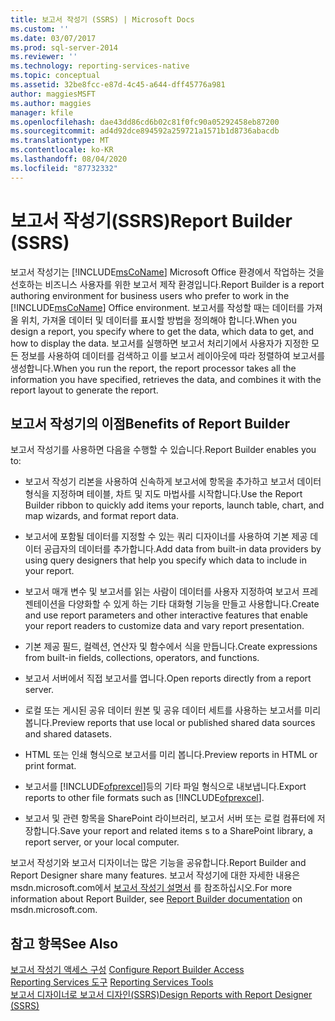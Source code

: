```yaml
---
title: 보고서 작성기 (SSRS) | Microsoft Docs
ms.custom: ''
ms.date: 03/07/2017
ms.prod: sql-server-2014
ms.reviewer: ''
ms.technology: reporting-services-native
ms.topic: conceptual
ms.assetid: 32be8fcc-e87d-4c45-a644-dff45776a981
author: maggiesMSFT
ms.author: maggies
manager: kfile
ms.openlocfilehash: dae43dd86cd6b02c81f0fc90a05292458eb87200
ms.sourcegitcommit: ad4d92dce894592a259721a1571b1d8736abacdb
ms.translationtype: MT
ms.contentlocale: ko-KR
ms.lasthandoff: 08/04/2020
ms.locfileid: "87732332"
---
```

# <a name="report-builder-ssrs"></a><span data-ttu-id="ce8e2-102">보고서 작성기(SSRS)</span><span class="sxs-lookup"><span data-stu-id="ce8e2-102">Report Builder (SSRS)</span></span>
  <span data-ttu-id="ce8e2-103">보고서 작성기는 [!INCLUDE[msCoName](../../includes/msconame-md.md)] Microsoft Office 환경에서 작업하는 것을 선호하는 비즈니스 사용자를 위한 보고서 제작 환경입니다.</span><span class="sxs-lookup"><span data-stu-id="ce8e2-103">Report Builder is a report authoring environment for business users who prefer to work in the [!INCLUDE[msCoName](../../includes/msconame-md.md)] Office environment.</span></span> <span data-ttu-id="ce8e2-104">보고서를 작성할 때는 데이터를 가져올 위치, 가져올 데이터 및 데이터를 표시할 방법을 정의해야 합니다.</span><span class="sxs-lookup"><span data-stu-id="ce8e2-104">When you design a report, you specify where to get the data, which data to get, and how to display the data.</span></span> <span data-ttu-id="ce8e2-105">보고서를 실행하면 보고서 처리기에서 사용자가 지정한 모든 정보를 사용하여 데이터를 검색하고 이를 보고서 레이아웃에 따라 정렬하여 보고서를 생성합니다.</span><span class="sxs-lookup"><span data-stu-id="ce8e2-105">When you run the report, the report processor takes all the information you have specified, retrieves the data, and combines it with the report layout to generate the report.</span></span>  
  
## <a name="benefits-of-report-builder"></a><span data-ttu-id="ce8e2-106">보고서 작성기의 이점</span><span class="sxs-lookup"><span data-stu-id="ce8e2-106">Benefits of Report Builder</span></span>  
 <span data-ttu-id="ce8e2-107">보고서 작성기를 사용하면 다음을 수행할 수 있습니다.</span><span class="sxs-lookup"><span data-stu-id="ce8e2-107">Report Builder enables you to:</span></span>  
  
-   <span data-ttu-id="ce8e2-108">보고서 작성기 리본을 사용하여 신속하게 보고서에 항목을 추가하고 보고서 데이터 형식을 지정하며 테이블, 차트 및 지도 마법사를 시작합니다.</span><span class="sxs-lookup"><span data-stu-id="ce8e2-108">Use the Report Builder ribbon to quickly add items your reports, launch table, chart, and map wizards, and format report data.</span></span>  
  
-   <span data-ttu-id="ce8e2-109">보고서에 포함될 데이터를 지정할 수 있는 쿼리 디자이너를 사용하여 기본 제공 데이터 공급자의 데이터를 추가합니다.</span><span class="sxs-lookup"><span data-stu-id="ce8e2-109">Add data from built-in data providers by using query designers that help you specify which data to include in your report.</span></span>  
  
-   <span data-ttu-id="ce8e2-110">보고서 매개 변수 및 보고서를 읽는 사람이 데이터를 사용자 지정하여 보고서 프레젠테이션을 다양화할 수 있게 하는 기타 대화형 기능을 만들고 사용합니다.</span><span class="sxs-lookup"><span data-stu-id="ce8e2-110">Create and use report parameters and other interactive features that enable your report readers to customize data and vary report presentation.</span></span>  
  
-   <span data-ttu-id="ce8e2-111">기본 제공 필드, 컬렉션, 연산자 및 함수에서 식을 만듭니다.</span><span class="sxs-lookup"><span data-stu-id="ce8e2-111">Create expressions from built-in fields, collections, operators, and functions.</span></span>  
  
-   <span data-ttu-id="ce8e2-112">보고서 서버에서 직접 보고서를 엽니다.</span><span class="sxs-lookup"><span data-stu-id="ce8e2-112">Open reports directly from a report server.</span></span>  
  
-   <span data-ttu-id="ce8e2-113">로컬 또는 게시된 공유 데이터 원본 및 공유 데이터 세트를 사용하는 보고서를 미리 봅니다.</span><span class="sxs-lookup"><span data-stu-id="ce8e2-113">Preview reports that use local or published shared data sources and shared datasets.</span></span>  
  
-   <span data-ttu-id="ce8e2-114">HTML 또는 인쇄 형식으로 보고서를 미리 봅니다.</span><span class="sxs-lookup"><span data-stu-id="ce8e2-114">Preview reports in HTML or print format.</span></span>  
  
-   <span data-ttu-id="ce8e2-115">보고서를 [!INCLUDE[ofprexcel](../../includes/ofprexcel-md.md)]등의 기타 파일 형식으로 내보냅니다.</span><span class="sxs-lookup"><span data-stu-id="ce8e2-115">Export reports to other file formats such as [!INCLUDE[ofprexcel](../../includes/ofprexcel-md.md)].</span></span>  
  
-   <span data-ttu-id="ce8e2-116">보고서 및 관련 항목을 SharePoint 라이브러리, 보고서 서버 또는 로컬 컴퓨터에 저장합니다.</span><span class="sxs-lookup"><span data-stu-id="ce8e2-116">Save your report and related items s to a SharePoint library, a report server, or your local computer.</span></span>  
  
 <span data-ttu-id="ce8e2-117">보고서 작성기와 보고서 디자이너는 많은 기능을 공유합니다.</span><span class="sxs-lookup"><span data-stu-id="ce8e2-117">Report Builder and Report Designer share many features.</span></span> <span data-ttu-id="ce8e2-118">보고서 작성기에 대한 자세한 내용은 msdn.microsoft.com에서 [보고서 작성기 설명서](https://go.microsoft.com/fwlink/?LinkId=154494) 를 참조하십시오.</span><span class="sxs-lookup"><span data-stu-id="ce8e2-118">For more information about Report Builder, see [Report Builder documentation](https://go.microsoft.com/fwlink/?LinkId=154494) on msdn.microsoft.com.</span></span>  
  
## <a name="see-also"></a><span data-ttu-id="ce8e2-119">참고 항목</span><span class="sxs-lookup"><span data-stu-id="ce8e2-119">See Also</span></span>  
 <span data-ttu-id="ce8e2-120">[보고서 작성기 액세스 구성](../report-server/configure-report-builder-access.md) </span><span class="sxs-lookup"><span data-stu-id="ce8e2-120">[Configure Report Builder Access](../report-server/configure-report-builder-access.md) </span></span>  
 <span data-ttu-id="ce8e2-121">[Reporting Services 도구](reporting-services-tools.md) </span><span class="sxs-lookup"><span data-stu-id="ce8e2-121">[Reporting Services Tools](reporting-services-tools.md) </span></span>  
 [<span data-ttu-id="ce8e2-122">보고서 디자이너로 보고서 디자인&#40;SSRS&#41;</span><span class="sxs-lookup"><span data-stu-id="ce8e2-122">Design Reports with Report Designer &#40;SSRS&#41;</span></span>](design-reporting-services-paginated-reports-with-report-designer-ssrs.md)  
  
  
